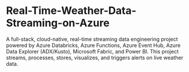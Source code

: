# Real-Time-Weather-Data-Streaming-on-Azure
A full-stack, cloud-native, real-time streaming data engineering project powered by Azure Databricks, Azure Functions, Azure Event Hub, Azure Data Explorer (ADX/Kusto), Microsoft Fabric, and Power BI. This project streams, processes, stores, visualizes, and triggers alerts on live weather data.
